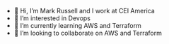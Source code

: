 - 👋 Hi, I’m Mark Russell and I work at CEI America
- 👀 I’m interested in Devops
- 🌱 I’m currently learning AWS and Terraform
- 💞️ I’m looking to collaborate on AWS and Terraform

<!---
mrussellcei/mrussellcei is a ✨ special ✨ repository because its `README.md` (this file) appears on your GitHub profile.
You can click the Preview link to take a look at your changes.
--->
